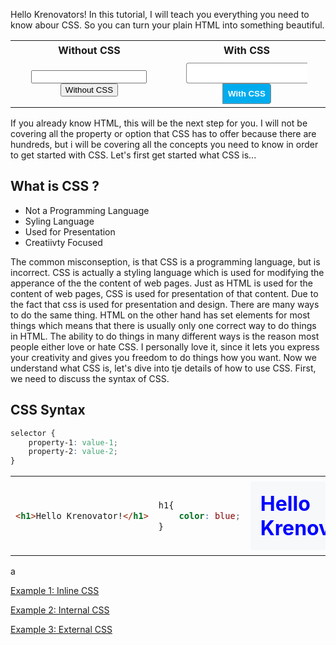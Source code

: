 

Hello Krenovators! In this tutorial, I will teach you everything you need to know abour CSS. So you can turn your plain HTML into something beautiful.

<table style="width: 100%">
<tr>
<th style="text-align: center; padding: 5px;">Without CSS</th>
<th style="text-align: center; padding: 5px;">With CSS</th>
</tr>
<tr>
<td style="text-align: center; padding: 5px;">
<input/><button>Without CSS</button>
</td>
<td style="text-align: center; padding: 5px;">
<input style="padding: 8px; border: solid 1px #888; border-radius: 4px 0 0 4px; border-right: none;"/><button style="padding: 8px; background: #00acee; color: #fff; border: solid 1px #888; border-radius: 0 4px 4px 0; font-weight: bold;">With CSS</button>
</td>
</tr>
</table>

If you already know HTML, this will be the next step for you. I will not be covering all the property or option that CSS has to offer because there are hundreds, but i will be covering all the concepts you need to know in order to get started with CSS. Let's first get started what CSS is...



## What is CSS ?
- Not a Programming Language
- Syling Language
- Used for Presentation
- Creatiivty Focused

The common misconseption, is that CSS is a programming language, but is incorrect. CSS is actually a styling language which is used for modifying the apperance of the the content of web pages. Just as HTML is used for the content of web pages, CSS is used for presentation of that content. Due to the fact that css is used for presentation and design. There are many ways to do the same thing. HTML on the other hand has set elements for most things which means that there is usually only one correct way to do things in HTML. The ability to do things in many different ways is the reason most people either love or hate CSS. I personally love it, since it lets you express your creativity and gives you freedom to do things how you want. Now we understand what CSS is, let's dive into tje details of how to use CSS. First, we need to discuss the syntax of CSS.

## CSS Syntax

```css
selector {
    property-1: value-1;
    property-2: value-2;
}
```


<style>
table{
    width: 100%;
}
td{
    padding: 8px;
    width: auto;
}
</style>


<table>
<tr>
<td>

```html
<h1>Hello Krenovator!</h1>
```

</td>
<td>

```css
h1{
    color: blue;
}
```

</td>
<td>

<h1 style="color: blue; margin: 0; padding: 16px; border: none; border-radius: 3px; background: #f6f8fa; ">Hello Krenovator!</h1>

</td>
</tr>
</table>





a


[ Example 1: Inline CSS ](example/1-inline-css/)

[ Example 2: Internal CSS ](example/2-internal-css/)

[ Example 3: External CSS ](example/3-external-css/)




